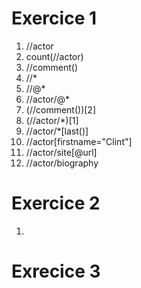 # Exercice 1

1. //actor
2. count(//actor)
3. //comment()
4. //*
5. //@*
6. //actor/@*
7. (//comment())[2]
8. (//actor/*)[1]
9. //actor/*[last()]
10. //actor[firstname="Clint"]
11. //actor/site[@url]
12. //actor/biography

# Exercice 2

1. 


# Exrecice 3
